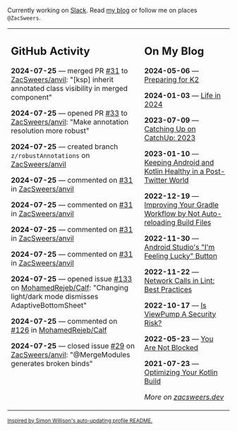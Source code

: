 Currently working on [Slack](https://slack.com/). Read [my blog](https://zacsweers.dev/) or follow me on places `@ZacSweers`.

<table><tr><td valign="top" width="60%">

## GitHub Activity
<!-- githubActivity starts -->
**2024-07-25** — merged PR [#31](https://github.com/ZacSweers/anvil/pull/31) to [ZacSweers/anvil](https://github.com/ZacSweers/anvil): "[ksp] inherit annotated class visibility in merged component"

**2024-07-25** — opened PR [#33](https://github.com/ZacSweers/anvil/pull/33) to [ZacSweers/anvil](https://github.com/ZacSweers/anvil): "Make annotation resolution more robust"

**2024-07-25** — created branch `z/robustAnnotations` on [ZacSweers/anvil](https://github.com/ZacSweers/anvil)

**2024-07-25** — commented on [#31](https://github.com/ZacSweers/anvil/pull/31#issuecomment-2250825702) in [ZacSweers/anvil](https://github.com/ZacSweers/anvil)

**2024-07-25** — commented on [#31](https://github.com/ZacSweers/anvil/pull/31#issuecomment-2250768160) in [ZacSweers/anvil](https://github.com/ZacSweers/anvil)

**2024-07-25** — commented on [#31](https://github.com/ZacSweers/anvil/pull/31#issuecomment-2250722013) in [ZacSweers/anvil](https://github.com/ZacSweers/anvil)

**2024-07-25** — commented on [#31](https://github.com/ZacSweers/anvil/pull/31#issuecomment-2250676656) in [ZacSweers/anvil](https://github.com/ZacSweers/anvil)

**2024-07-25** — opened issue [#133](https://github.com/MohamedRejeb/Calf/issues/133) on [MohamedRejeb/Calf](https://github.com/MohamedRejeb/Calf): "Changing light/dark mode dismisses AdaptiveBottomSheet"

**2024-07-25** — commented on [#126](https://github.com/MohamedRejeb/Calf/pull/126#issuecomment-2250419065) in [MohamedRejeb/Calf](https://github.com/MohamedRejeb/Calf)

**2024-07-25** — closed issue [#29](https://github.com/ZacSweers/anvil/issues/29) on [ZacSweers/anvil](https://github.com/ZacSweers/anvil): "@MergeModules generates broken binds"
<!-- githubActivity ends -->
</td><td valign="top" width="40%">

## On My Blog
<!-- blog starts -->
**2024-05-06** — [Preparing for K2](https://www.zacsweers.dev/preparing-for-k2/)

**2024-01-03** — [Life in 2024](https://www.zacsweers.dev/life-in-2024/)

**2023-07-09** — [Catching Up on CatchUp: 2023](https://www.zacsweers.dev/catching-up-on-catchup-2023/)

**2023-01-10** — [Keeping Android and Kotlin Healthy in a Post-Twitter World](https://www.zacsweers.dev/keeping-android-healthy/)

**2022-12-19** — [Improving Your Gradle Workflow by Not Auto-reloading Build Files](https://www.zacsweers.dev/improving-your-workflow-by-not-auto-reloading-build-files/)

**2022-11-30** — [Android Studio's "I'm Feeling Lucky" Button](https://www.zacsweers.dev/android-studios-im-feeling-lucky-button/)

**2022-11-22** — [Network Calls in Lint: Best Practices](https://www.zacsweers.dev/network-calls-in-lint-best-practices/)

**2022-10-17** — [Is ViewPump A Security Risk?](https://www.zacsweers.dev/is-viewpump-a-security-risk/)

**2022-05-23** — [You Are Not Blocked](https://www.zacsweers.dev/you-are-not-blocked/)

**2021-07-23** — [Optimizing Your Kotlin Build](https://www.zacsweers.dev/optimizing-your-kotlin-build/)
<!-- blog ends -->
_More on [zacsweers.dev](https://zacsweers.dev/)_
</td></tr></table>

<sub><a href="https://simonwillison.net/2020/Jul/10/self-updating-profile-readme/">Inspired by Simon Willison's auto-updating profile README.</a></sub>